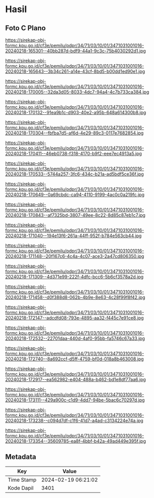 # Hasil

## Foto C Plano

https://sirekap-obj-formc.kpu.go.id/cf3e/pemilu/pdpr/34/71/03/10/01/3471031001016-20240218-165301--40bb287d-bdf9-44a1-9c3c-75b4030292d1.jpg

https://sirekap-obj-formc.kpu.go.id/cf3e/pemilu/pdpr/34/71/03/10/01/3471031001016-20240218-165643--3b34c261-a14e-43cf-8bd5-b00dd1ed90e1.jpg

https://sirekap-obj-formc.kpu.go.id/cf3e/pemilu/pdpr/34/71/03/10/01/3471031001016-20240218-170005--32da3d05-8033-4dc7-94a4-4c7b733ca384.jpg

https://sirekap-obj-formc.kpu.go.id/cf3e/pemilu/pdpr/34/71/03/10/01/3471031001016-20240218-170132--91ea9b1c-d903-40e2-a95b-648a614300b8.jpg

https://sirekap-obj-formc.kpu.go.id/cf3e/pemilu/pdpr/34/71/03/10/01/3471031001016-20240218-170304--fbfba7d5-af6d-4e29-89c3-0117e7682854.jpg

https://sirekap-obj-formc.kpu.go.id/cf3e/pemilu/pdpr/34/71/03/10/01/3471031001016-20240218-170411--46eb0738-f318-4170-b9f2-eee7ec4913a5.jpg

https://sirekap-obj-formc.kpu.go.id/cf3e/pemilu/pdpr/34/71/03/10/01/3471031001016-20240218-170533--5744a257-3fc6-434c-b21a-ad5bdf5ce36f.jpg

https://sirekap-obj-formc.kpu.go.id/cf3e/pemilu/pdpr/34/71/03/10/01/3471031001016-20240218-170649--0a69cbdc-ca94-4110-9199-4ac0c0a219fc.jpg

https://sirekap-obj-formc.kpu.go.id/cf3e/pemilu/pdpr/34/71/03/10/01/3471031001016-20240218-170843--af7325bd-3807-49ee-8c22-8d85c87eb1c7.jpg

https://sirekap-obj-formc.kpu.go.id/cf3e/pemilu/pdpr/34/71/03/10/01/3471031001016-20240218-171040--194e13f6-261a-44ff-952f-b784e563cb44.jpg

https://sirekap-obj-formc.kpu.go.id/cf3e/pemilu/pdpr/34/71/03/10/01/3471031001016-20240218-171148--20f167c6-4c4a-4c07-ace3-2a47cd806350.jpg

https://sirekap-obj-formc.kpu.go.id/cf3e/pemilu/pdpr/34/71/03/10/01/3471031001016-20240218-171309--4d371e99-222f-4dfc-bcc6-5b6cf3578a2d.jpg

https://sirekap-obj-formc.kpu.go.id/cf3e/pemilu/pdpr/34/71/03/10/01/3471031001016-20240218-171458--d0f388d8-062b-4b9e-8e63-4c28f99f8f42.jpg

https://sirekap-obj-formc.kpu.go.id/cf3e/pemilu/pdpr/34/71/03/10/01/3471031001016-20240218-172147--adcdfd08-793e-4895-aa32-f445c7e91ce8.jpg

https://sirekap-obj-formc.kpu.go.id/cf3e/pemilu/pdpr/34/71/03/10/01/3471031001016-20240218-172532--22701daa-440d-4af0-95bb-fa5746c67a33.jpg

https://sirekap-obj-formc.kpu.go.id/cf3e/pemilu/pdpr/34/71/03/10/01/3471031001016-20240218-172740--8a692ccf-d5ff-4759-bf0d-018a8b463008.jpg

https://sirekap-obj-formc.kpu.go.id/cf3e/pemilu/pdpr/34/71/03/10/01/3471031001016-20240218-172917--ea562982-e404-488a-b462-bd1e8df77aa6.jpg

https://sirekap-obj-formc.kpu.go.id/cf3e/pemilu/pdpr/34/71/03/10/01/3471031001016-20240218-173111--429a900c-c1d9-4dd7-94be-5bac6c70297d.jpg

https://sirekap-obj-formc.kpu.go.id/cf3e/pemilu/pdpr/34/71/03/10/01/3471031001016-20240218-173238--c094d7df-c1f6-41d7-a4ad-c3134224e74a.jpg

https://sirekap-obj-formc.kpu.go.id/cf3e/pemilu/pdpr/34/71/03/10/01/3471031001016-20240218-173354--35609785-ea8f-4bbf-b42a-49ad449e395f.jpg


## Metadata

| Key        | Value               |
| ---------- | ------------------- |
| Time Stamp | 2024-02-19 06:21:02 |
| Kode Dapil | 3401                |



